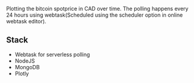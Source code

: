 
Plotting the bitcoin spotprice in CAD over time.
The polling happens every 24 hours using webtask(Scheduled using the scheduler option in online webtask editor).

## Stack

- Webtask for serverless polling
- NodeJS
- MongoDB
- Plotly
